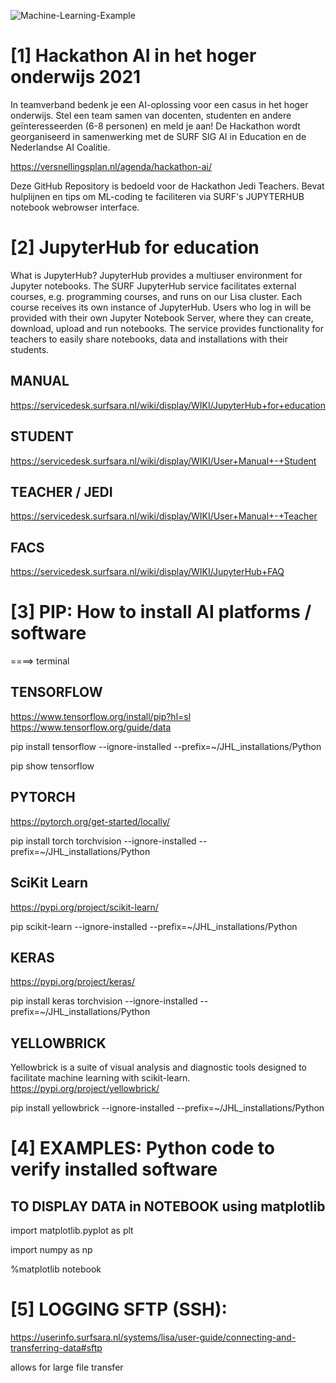 ![Machine-Learning-Example](https://user-images.githubusercontent.com/684692/122208846-1f4c8900-cea4-11eb-91bd-16898be039ca.png)

# [1] Hackathon AI in het hoger onderwijs 2021
In teamverband bedenk je een AI-oplossing voor een casus in het hoger onderwijs. Stel een team samen van docenten, studenten en andere geïnteresseerden (6-8 personen) en meld je aan! De Hackathon wordt georganiseerd in samenwerking met de SURF SIG AI in Education en de Nederlandse AI Coalitie.
 
 https://versnellingsplan.nl/agenda/hackathon-ai/
 
Deze GitHub Repository is bedoeld voor de Hackathon Jedi Teachers. Bevat hulplijnen en tips om ML-coding te faciliteren via  SURF's JUPYTERHUB notebook webrowser interface.


# [2] JupyterHub for education

What is JupyterHub?
JupyterHub provides a multiuser environment for Jupyter notebooks. The SURF JupyterHub service facilitates external courses, e.g. programming courses, and runs on our Lisa cluster.
Each course receives its own instance of JupyterHub. Users who log in will be provided with their own Jupyter Notebook Server, where they can create, download, upload and run notebooks. The service provides functionality for teachers to easily share notebooks, data and installations with their students.

## MANUAL

https://servicedesk.surfsara.nl/wiki/display/WIKI/JupyterHub+for+education

## STUDENT 

https://servicedesk.surfsara.nl/wiki/display/WIKI/User+Manual+-+Student

## TEACHER / JEDI

https://servicedesk.surfsara.nl/wiki/display/WIKI/User+Manual+-+Teacher

## FACS

https://servicedesk.surfsara.nl/wiki/display/WIKI/JupyterHub+FAQ

# [3] PIP: How to install AI platforms / software

====> terminal

## TENSORFLOW
https://www.tensorflow.org/install/pip?hl=sl
https://www.tensorflow.org/guide/data

pip install tensorflow  --ignore-installed --prefix=~/JHL_installations/Python

pip show tensorflow

## PYTORCH
https://pytorch.org/get-started/locally/

pip install torch torchvision --ignore-installed --prefix=~/JHL_installations/Python

## SciKit Learn
https://pypi.org/project/scikit-learn/

pip scikit-learn --ignore-installed --prefix=~/JHL_installations/Python

## KERAS
https://pypi.org/project/keras/

pip install keras torchvision --ignore-installed --prefix=~/JHL_installations/Python

## YELLOWBRICK
Yellowbrick is a suite of visual analysis and diagnostic tools designed to facilitate machine learning with scikit-learn. 
https://pypi.org/project/yellowbrick/

pip install yellowbrick --ignore-installed --prefix=~/JHL_installations/Python


# [4] EXAMPLES: Python code to verify installed software

## TO DISPLAY DATA in NOTEBOOK using matplotlib

import matplotlib.pyplot as plt

import numpy as np

%matplotlib notebook

# [5] LOGGING SFTP (SSH): 

https://userinfo.surfsara.nl/systems/lisa/user-guide/connecting-and-transferring-data#sftp

allows for large file transfer 

